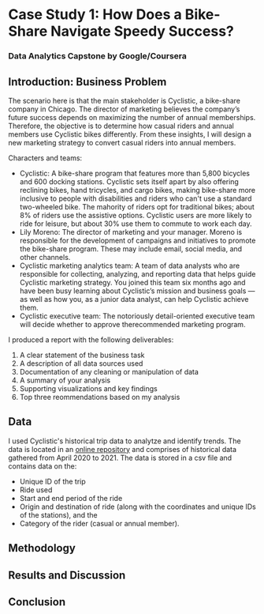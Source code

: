 # Case Study 1: How Does a Bike-Share Navigate Speedy Success?
### Data Analytics Capstone by Google/Coursera

## Introduction: Business Problem <a name="introduction"></a>

The scenario here is that the main stakeholder is Cyclistic, a bike-share company in Chicago. The director of marketing believes the company’s future success depends on maximizing the number of annual memberships. Therefore, the objective is to determine how casual riders and annual members use Cyclistic bikes differently. From these insights, I will design a new marketing strategy to convert casual riders into annual members.

Characters and teams:
- Cyclistic: A bike-share program that features more than 5,800 bicycles and 600 docking stations. Cyclistic sets itself apart by also offering reclining bikes, hand tricycles, and cargo bikes, making bike-share more inclusive to people with disabilities and riders who can't use a standard two-wheeled bike. The mahority of riders opt for traditional bikes; about 8% of riders use the assistive options. Cyclistic users are more likely to ride for leisure, but about 30% use them to commute to work each day.
- Lily Moreno: The director of marketing and your manager. Moreno is responsible for the development of campaigns and initiatives to promote the bike-share program. These may include email, social media, and other channels.
- Cyclistic marketing analytics team: A team of data analysts who are responsible for collecting, analyzing, and reporting data that helps guide Cyclistic marketing strategy. You joined this team six months ago and have been busy learning about Cyclistic’s mission and business goals — as well as how you, as a junior data analyst, can help Cyclistic achieve them.
- Cyclistic executive team: The notoriously detail-oriented executive team will decide whether to approve therecommended marketing program.

I produced a report with the following deliverables:
1.  A clear statement of the business task
2.  A description of all data sources used
3.  Documentation of any cleaning or manipulation of data
4.  A summary of your analysis
5.  Supporting visualizations and key findings
6.  Top three reommendations based on my analysis

## Data <a name="data"></a>

I used Cyclistic's historical trip data to analytze and identify trends. The data is located in an [online repository](https://divvy-tripdata.s3.amazonaws.com/index.html) and comprises of historical data gathered from April 2020 to 2021. The data is stored in a csv file and contains data on the:
- Unique ID of the trip
- Ride used
- Start and end period of the ride
- Origin and destination of ride (along with the coordinates and unique IDs of the stations), and the 
- Category of the rider (casual or annual member).
## Methodology <a name="methodology"></a>



## Results and Discussion<a name="analysis"></a>



## Conclusion <a name="conclusion"></a>

